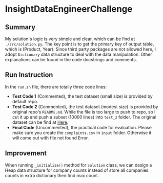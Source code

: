 # InsightDataEngineerChallenge

## Summary
My solution's logic is very simple and clear, which can be find at `./src/solution.py`. 
The key point is to get the primary key of output table, which is (Product, Year).
Since third party packages are not allowed here, I adopt `Dictionary` data structure to deal with the data manipulation.
Other explanations can be found in the code docstrings and comments.

## Run Instruction
In the `run.sh` file, there are totally three code lines: 
- **Test Code 1** (Commented), the test dataset (small size) is provided by default repo.
- **Test Code 2** (Commented), the test dataset (modest size) is provided by original repo's `README.md`. While the file
 is too large to push to repo, so I cut it up and push a subset (10000 lines) into `test_2` folder. The original dataset
  can be
  find at [Here](http://files.consumerfinance.gov/ccdb/complaints.csv.zip).
- **Final Code** (Uncommented), the practical code for evaluation. Please make sure you create the `complaints.csv` in
 `input` folder. Otherwise it will come out with file not found Error.
 
 ## Improvement
 When running `_initialize()` method for `Solution` class, we can design a Heap data structure for company counts
  instead of store all companies counts in extra dictionary then find max count.  